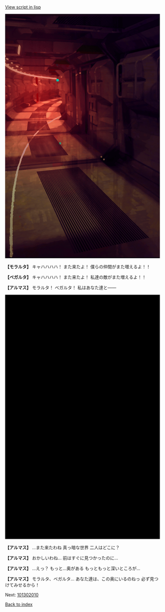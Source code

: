 [View script in lisp](../scripts/101301063.txt)

![red_corridor.png](../images/backgrounds/red_corridor.png)

**【モラルタ】**
キャハハハハ！
また来たよ！
僕らの仲間がまた増えるよ！！

**【ベガルタ】**
キャハハハハ！
また来たよ！
私達の敵がまた増えるよ！！

**【アルマス】**
モラルタ！
ベガルタ！
私はあなた達と――

![bg_black.png](../images/backgrounds/bg_black.png)

**【アルマス】**
…また来たわね
真っ暗な世界
二人はどこに？

**【アルマス】**
おかしいわね…
前はすぐに見つかったのに…

**【アルマス】**
…えっ？
もっと…奥がある
もっともっと深いところが…

**【アルマス】**
モラルタ、ベガルタ…
あなた達は、この奥にいるのねっ
必ず見つけてみせるから！

Next: [101302010](101302010.md)

[Back to index](index.md)
